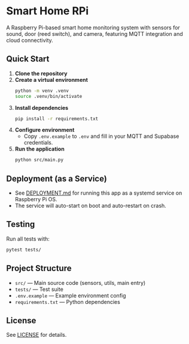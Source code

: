 # Smart Home RPi

A Raspberry Pi-based smart home monitoring system with sensors for sound, door (reed switch), and camera, featuring MQTT integration and cloud connectivity.

## Quick Start

1. **Clone the repository**
2. **Create a virtual environment**
   ```bash
   python -m venv .venv
   source .venv/bin/activate
   ```
3. **Install dependencies**
   ```bash
   pip install -r requirements.txt
   ```
4. **Configure environment**
   - Copy `.env.example` to `.env` and fill in your MQTT and Supabase credentials.
5. **Run the application**
   ```bash
   python src/main.py
   ```

## Deployment (as a Service)

- See [DEPLOYMENT.md](DEPLOYMENT.md) for running this app as a systemd service on Raspberry Pi OS.
- The service will auto-start on boot and auto-restart on crash.

## Testing

Run all tests with:

```bash
pytest tests/
```

## Project Structure

- `src/` — Main source code (sensors, utils, main entry)
- `tests/` — Test suite
- `.env.example` — Example environment config
- `requirements.txt` — Python dependencies

## License

See [LICENSE](LICENSE) for details.
